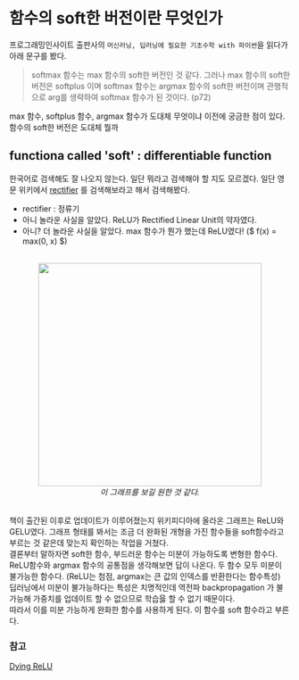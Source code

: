 # 함수의 soft한 버전이란 무엇인가

프로그래밍인사이트 출판사의 `머신러닝, 딥러닝에 필요한 기초수학 with 파이썬`을 읽다가 아래 문구를 봤다.

> softmax 함수는 max 함수의 soft한 버전인 것 같다. 그러나 max 함수의 soft한 버전은 softplus 이며 softmax 함수는 argmax 함수의 soft한 버전이며 관행적으로 arg를 생략하여 softmax 함수가 된 것이다. (p72)

max 함수, softplus 함수, argmax 함수가 도대체 무엇이냐 이전에 궁금한 점이 있다. 함수의 soft한 버전은 도대체 뭘까

## functiona called 'soft' : differentiable function
한국어로 검색해도 잘 나오지 않는다. 일단 뭐라고 검색해야 할 지도 모르겠다. 일단 영문 위키에서 [rectifier](https://en.wikipedia.org/wiki/Rectifier_(neural_networks)) 를 검색해보라고 해서 검색해봤다.
- rectifier : 정류기
- 아니 놀라운 사실을 알았다. ReLU가 Rectified Linear Unit의 약자였다.
- 아니? 더 놀라운 사실을 알았다. max 함수가 뭔가 했는데 ReLU였다! ($ f(x) = max(0, x) $)

<br>
<center>
<img src="https://cdn-images-1.medium.com/max/800/1*w275Sin5bKAIaWBaJ6zXcA.png" width=400>
<br>
<i>이 그래프를 보길 원한 것 같다.</i>
</center>
<br>

책이 출간된 이후로 업데이트가 이루어졌는지 위키피디아에 올라온 그래프는 ReLU와 GELU였다. 그래프 형태를 봐서는 조금 더 완화된 개형을 가진 함수들을 soft함수라고 부르는 것 같은데 맞는지 확인하는 작업을 거쳤다.  
결론부터 말하자면 soft한 함수, 부드러운 함수는 미분이 가능하도록 변형한 함수다. ReLU함수와 argmax 함수의 공통점을 생각해보면 답이 나온다. 두 함수 모두 미분이 불가능한 함수다. (ReLU는 첨점, argmax는 큰 값의 인덱스를 반환한다는 함수특성)  
딥러닝에서 미분이 불가능하다는 특성은 치명적인데 역전파 backpropagation 가 불가능해 가중치를 업데이트 할 수 없으므로 학습읋 할 수 없기 때문이다.  
따라서 이를 미분 가능하게 완화한 함수를 사용하게 된다. 이 함수를 soft 함수라고 부른다.


### 참고
[Dying ReLU](https://brunch.co.kr/@kdh7575070/27)